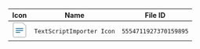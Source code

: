 | Icon | Name | File ID |
| ---  | ---  | ---     |
| ![](TextScriptImporter%20Icon.png) | `TextScriptImporter Icon` | `5554711927370159895` |
